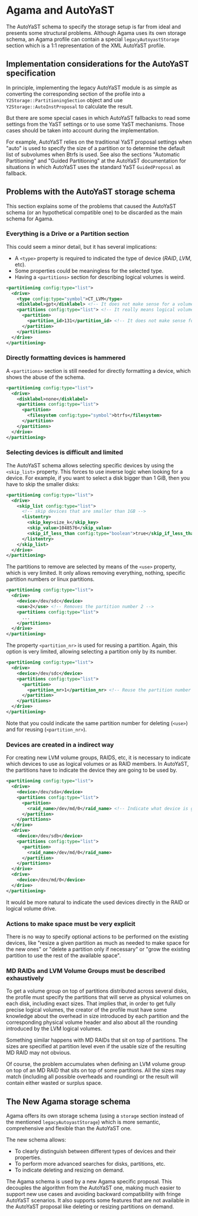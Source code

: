 # Agama and AutoYaST

The AutoYaST schema to specify the storage setup is far from ideal and presents some structural
problems. Although Agama uses its own storage schema, an Agama profile can contain a special
`legacyAutoyastStorage` section which is a 1:1 representation of the XML AutoYaST profile.

## Implementation considerations for the AutoYaST specification

In principle, implementing the legacy AutoYaST module is as simple as converting the corresponding
section of the profile into a `Y2Storage::PartitioningSection` object and use
`Y2Storage::AutoInstProposal` to calculate the result.

But there are some special cases in which AutoYaST fallbacks to read some settings from the YaST
settings or to use some YaST mechanisms. Those cases should be taken into account during the
implementation.

For example, AutoYaST relies on the traditional YaST proposal settings when "auto" is used to
specify the size of a partition or to determine the default list of subvolumes when Btrfs is used.
See also the sections "Automatic Partitioning" and "Guided Partitioning" at the AutoYaST
documentation for situations in which AutoYaST uses the standard YaST `GuidedProposal` as fallback.

## Problems with the AutoYaST storage schema

This section explains some of the problems that caused the AutoYaST schema (or an hypothetical
compatible one) to be discarded as the main schema for Agama.

### Everything is a Drive or a Partition section

This could seem a minor detail, but it has several implications:

* A `<type>` property is required to indicated the type of device (*RAID*, *LVM*, etc).
* Some properties could be meaningless for the selected type.
* Having a `<partitions>` section for describing logical volumes is weird.

~~~xml
<partitioning config:type="list">
  <drive>
    <type config:type="symbol">CT_LVM</type>
    <disklabel>gpt</disklabel> <!-- It does not make sense for a volume group -->
    <partitions config:type="list"> <!-- It really means logical volumes -->
      <partition>
        <partition_id>131</partition_id> <!-- It does not make sense for a logical volume -->
      </partition>
    </partitions>
  </drive>
</partitioning>
~~~

### Directly formatting devices is hammered

A `<partitions>` section is still needed for directly formatting a device, which shows the abuse of
the schema.

~~~xml
<partitioning config:type="list">
  <drive>
    <disklabel>none</disklabel>
    <partitions config:type="list">
      <partition>
        <filesystem config:type="symbol">btrfs</filesystem>
      </partition>
    </partitions>
  </drive>
</partitioning>
~~~

### Selecting devices is difficult and limited

The AutoYaST schema allows selecting specific devices by using the `<skip_list>` property. This
forces to use inverse logic when looking for a device. For example, if you want to select a disk
bigger than 1 GiB, then you have to skip the smaller disks:

~~~xml
<partitioning config:type="list">
  <drive>
    <skip_list config:type="list">
      <!-- skip devices that are smaller than 1GB -->
      <listentry>
        <skip_key>size_k</skip_key>
        <skip_value>1048576</skip_value>
        <skip_if_less_than config:type="boolean">true</skip_if_less_than>
      </listentry>
    </skip_list>
  </drive>
</partitioning>
~~~

The partitions to remove are selected by means of the `<use>` property, which is very limited. It
only allows removing everything, nothing, specific partition numbers or linux partitions.

~~~xml
<partitioning config:type="list">
  <drive>
    <device>/dev/sdc</device>
    <use>2</use> <!-- Removes the partition number 2 -->
    <partitions config:type="list">
      ...
    </partitions>
  </drive>
</partitioning>
~~~

The property `<partition_nr>` is used for reusing a partition. Again, this option is very limited,
allowing selecting a partition only by its number.

~~~xml
<partitioning config:type="list">
  <drive>
    <device>/dev/sdc</device>
    <partitions config:type="list">
      <partition>
        <partition_nr>1</partition_nr> <!-- Reuse the partition number 1 -->
      </partition>
    </partitions>
  </drive>
</partitioning>
~~~

Note that you could indicate the same partition number for deleting (`<use>`) and for reusing (`<partition_nr>`).

### Devices are created in a indirect way

For creating new LVM volume groups, RAIDS, etc, it is necessary to indicate which devices to use as
logical volumes or as RAID members. In AutoYaST, the partitions have to indicate the device they are
going to be used by.

~~~xml
<partitioning config:type="list">
  <drive>
    <device>/dev/sda</device>
    <partitions config:type="list">
      <partition>
        <raid_name>/dev/md/0</raid_name> <!-- Indicate what device is going to use it -->
      </partition>
    </partitions>
  </drive>
  <drive>
    <device>/dev/sdb</device>
    <partitions config:type="list">
      <partition>
        <raid_name>/dev/md/0</raid_name>
      </partition>
    </partitions>
  </drive>
  <drive>
    <device>/dev/md/0</device>
  </drive>
</partitioning>
~~~

It would be more natural to indicate the used devices directly in the RAID or logical volume drive.

### Actions to make space must be very explicit

There is no way to specify optional actions to be performed on the existing devices, like "resize
a given partition as much as needed to make space for the new ones" or "delete a partition only if
necessary" or "grow the existing partition to use the rest of the available space".

### MD RAIDs and LVM Volume Groups must be described exhaustively

To get a volume group on top of partitions distributed across several disks, the profile must
specify the partitions that will serve as physical volumes on each disk, including exact sizes.
That implies that, in order to get fully precise logical volumes, the creator of the profile must
have some knowledge about the overhead in size introduced by each partition and the corresponding
physical volume header and also about all the rounding introduced by the LVM logical volumes.

Something similar happens with MD RAIDs that sit on top of partitions. The sizes are specified at
partition level even if the usable size of the resulting MD RAID may not obvious.

Of course, the problem accumulates when defining an LVM volume group on top of an MD RAID that sits
on top of some partitions. All the sizes may match (including all possible overheads and rounding)
or the result will contain either wasted or surplus space.

## The New Agama storage schema

Agama offers its own storage schema (using a `storage` section instead of the mentioned
`legacyAutoyastStorage`) which is more semantic, comprehensive and flexible than the
AutoYaST one.

The new schema allows:

* To clearly distinguish between different types of devices and their properties.
* To perform more advanced searches for disks, partitions, etc.
* To indicate deleting and resizing on demand.

The Agama schema is used by a new Agama specific proposal. This decouples the algorithm from the
AutoYaST one, making much easier to support new use cases and avoiding backward compatibility with
fringe AutoYaST scenarios. It also supports some features that are not available in the AutoYaST
proposal like deleting or resizing partitions on demand.
